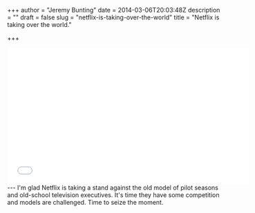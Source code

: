 +++
author = "Jeremy Bunting"
date = 2014-03-06T20:03:48Z
description = ""
draft = false
slug = "netflix-is-taking-over-the-world"
title = "Netflix is taking over the world."

+++

<iframe width="560" height="315" src="//www.youtube.com/embed/P0ukYf_xvgc" frameborder="0" allowfullscreen></iframe>  
---
I'm glad Netflix is taking a stand against the old model of pilot seasons and old-school television executives. It's time they have some competition and models are challenged. Time to seize the moment.

